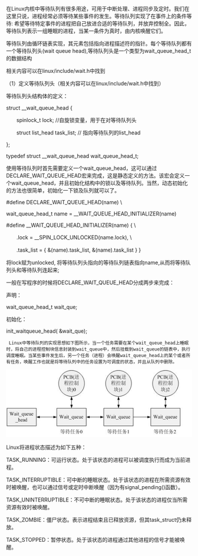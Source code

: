 在Linux内核中等待队列有很多用途，可用于中断处理、进程同步及定时。我们在这里只说，进程经常必须等待某些事件的发生。等待队列实现了在事件上的条件等待: 希望等待特定事件的进程把自己放进合适的等待队列，并放弃控制全。因此，等待队列表示一组睡眠的进程，当某一条件为真时，由内核唤醒它们。

等待队列由循环链表实现，其元素包括指向进程描述符的指针。每个等待队列都有一个等待队列头(wait queue head),等待队列头是一个类型为wait_queue_head_t的数据结构


相关内容可以在linux/include/wait.h中找到


（1）定义等待队列头（相关内容可以在linux/include/wait.h中找到）

等待队列头结构体的定义：

struct __wait_queue_head {

　　spinlock_t  lock;          //自旋锁变量，用于在对等待队列头          

　　struct list_head task_list;  // 指向等待队列的list_head

}; 

typedef struct __wait_queue_head  wait_queue_head_t;

使用等待队列时首先需要定义一个wait_queue_head，这可以通过DECLARE_WAIT_QUEUE_HEAD宏来完成，这是静态定义的方法。该宏会定义一个wait_queue_head，并且初始化结构中的锁以及等待队列。当然，动态初始化的方法也很简单，初始化一下锁及队列就可以了。

#define DECLARE_WAIT_QUEUE_HEAD(name) \ 

wait_queue_head_t name = __WAIT_QUEUE_HEAD_INITIALIZER(name)

#define __WAIT_QUEUE_HEAD_INITIALIZER(name) { \

　　.lock                = __SPIN_LOCK_UNLOCKED(name.lock),                \

　　.task_list        = { &(name).task_list, &(name).task_list } }

将lock赋为unlocked, 将等待队列头指向的等待队列链表指向name,从而将等待队列头和等待队列连起来;

 一般在写程序的时候将DECLARE_WAIT_QUEUE_HEAD分成两步来完成：

声明：

wait_queue_head_t  wait_que;

初始化：

init_waitqueue_head( &wait_que);

 

     Linux中等待队列的实现思想如下图所示，当一个任务需要在某个wait_queue_head上睡眠时，将自己的进程控制块信息封装到wait_queue中，然后挂载到wait_queue的链表中，执行调度睡眠。当某些事件发生后，另一个任务（进程）会唤醒wait_queue_head上的某个或者所有任务，唤醒工作也就是将等待队列中的任务设置为可调度的状态，并且从队列中删除。

![等待队列](wait_queue.jpg)




















Linux将进程状态描述为如下五种：

TASK_RUNNING：可运行状态。处于该状态的进程可以被调度执行而成为当前进程。

TASK_INTERRUPTIBLE：可中断的睡眠状态。处于该状态的进程在所需资源有效时被唤醒，也可以通过信号或定时中断唤醒（因为有signal_pending()函数）。

TASK_UNINTERRUPTIBLE：不可中断的睡眠状态。处于该状态的进程仅当所需资源有效时被唤醒。

TASK_ZOMBIE：僵尸状态。表示进程结束且已释放资源，但其task_struct仍未释放。

TASK_STOPPED：暂停状态。处于该状态的进程通过其他进程的信号才能被唤醒。
